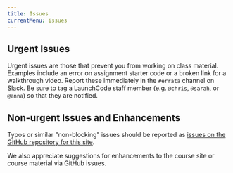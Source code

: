 ```yaml
---
title: Issues
currentMenu: issues
---
```


## Urgent Issues

Urgent issues are those that prevent you from working on class material. Examples include an error on assignment starter code or a broken link for a walkthrough video. Report these immediately in the `#errata` channel on Slack. Be sure to tag a LaunchCode staff member (e.g. `@chris`, `@sarah`, or `@anna`) so that they are notified.

## Non-urgent Issues and Enhancements

Typos or similar "non-blocking" issues should be reported as [issues on the GitHub repository for this site](https://github.com/LaunchCodeEducation/web-fundamentals/issues).

We also appreciate suggestions for enhancements to the course site or course material via GitHub issues.
